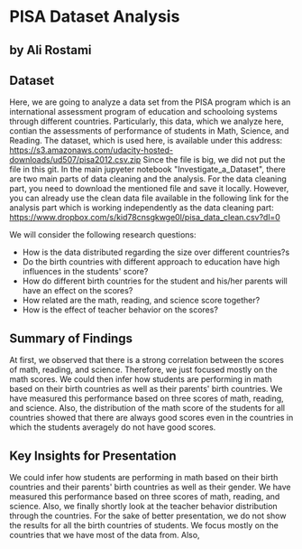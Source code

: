 # PISA Dataset Analysis
## by Ali Rostami


## Dataset

Here, we are going to analyze a data set from the PISA program which is an international assessment program of education and schooloing systems through different countries. Particularly, this data, which we analyze here, contian the assessments of performance of students in Math, Science, and Reading. The dataset, which is
used here, is available under this address:
https://s3.amazonaws.com/udacity-hosted-downloads/ud507/pisa2012.csv.zip
Since the file is big, we did not put the file in this git. In the main jupyeter notebook "Investigate_a_Dataset", there are two main parts of data cleaning and the analysis. For the data cleaning part, you need to download the mentioned file and save it locally. However, you can already use the clean data file available in the following link for the analysis part which is working independently as the data cleaning part:
https://www.dropbox.com/s/kid78cnsgkwge0l/pisa_data_clean.csv?dl=0

We will consider the following research questions:
- How is the data distributed regarding the size over different countries?s
- Do the birth countries with different approach to education have high influences in the students' score?
- How do different birth countries for the student and his/her parents will have an effect on the scores?
- How related are the math, reading, and science score together?
- How is the effect of teacher behavior on the scores?

## Summary of Findings

At first, we observed that there is a strong correlation between the scores of math, reading, and science. Therefore, we just focused mostly on the math scores.
We could then infer how students are performing in math based on their birth countries as well as their parents' birth countries. We have measured this
performance based on three scores of math, reading, and science. Also, the distribution of the math score of the students for all countries showed that 
there are always good scores even in the countries in which the students averagely do not have good scores.  
 

## Key Insights for Presentation

We could infer how students are performing in math based on their birth countries and their parents' birth countries as well as their gender. We have measured this performance based on three scores of math, reading, and science. Also, we finally shortly look at the teacher behavior distribution through the countries. For the sake of better presentation, we do not show the results for all the birth countries of students. We focus mostly on the countries that we have most of the data from. Also, 

